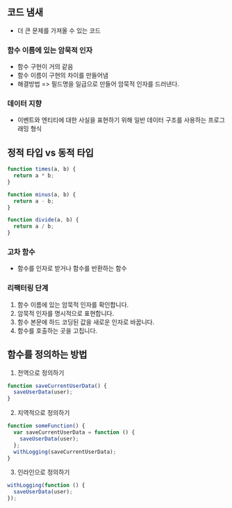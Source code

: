 ## 코드 냄새

- 더 큰 문제를 가져올 수 있는 코드

### 함수 이름에 있는 암묵적 인자

- 함수 구현이 거의 같음
- 함수 이름이 구현의 차이를 만들어냄
- 해결방법 => 필드명을 일급으로 만들어 암묵적 인자를 드러낸다.

### 데이터 지향

- 이벤트와 엔티티에 대한 사실을 표현하기 위해 일반 데이터 구조를 사용하는 프로그래밍 형식

## 정적 타입 vs 동적 타입

```js
function times(a, b) {
  return a * b;
}

function minus(a, b) {
  return a - b;
}

function divide(a, b) {
  return a / b;
}
```

### 고차 함수

- 함수를 인자로 받거나 함수를 반환하는 함수

### 리팩터링 단계

1. 함수 이름에 있는 암묵적 인자를 확인합니다.
2. 암묵적 인자를 명시적으로 표현합니다.
3. 함수 본문에 하드 코딩된 값을 새로운 인자로 바꿉니다.
4. 함수를 호출하는 곳을 고칩니다.

## 함수를 정의하는 방법

1. 전역으로 정의하기

```js
function saveCurrentUserData() {
  saveUserData(user);
}
```

2. 지역적으로 정의하기

```js
function someFunction() {
  var saveCurrentUserData = function () {
    saveUserData(user);
  };
  withLogging(saveCurrentUserData);
}
```

3. 인라인으로 정의하기

```js
withLogging(function () {
  saveUserData(user);
});
```
